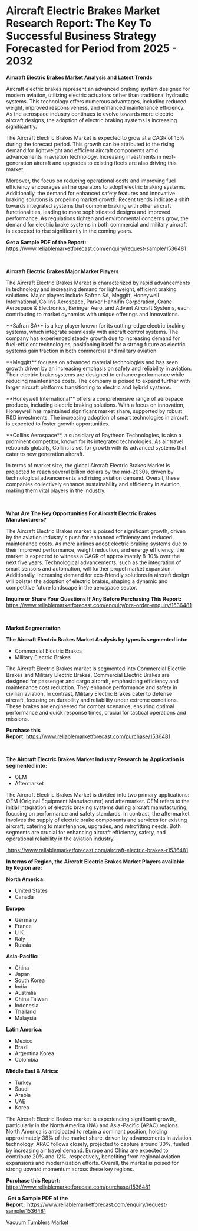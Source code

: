 <p><h1>Aircraft Electric Brakes Market Research Report: The Key To Successful Business Strategy Forecasted for Period from 2025 - 2032</h1></p><p><strong>Aircraft Electric Brakes Market Analysis and Latest Trends</strong></p>
<p><p>Aircraft electric brakes represent an advanced braking system designed for modern aviation, utilizing electric actuators rather than traditional hydraulic systems. This technology offers numerous advantages, including reduced weight, improved responsiveness, and enhanced maintenance efficiency. As the aerospace industry continues to evolve towards more electric aircraft designs, the adoption of electric braking systems is increasing significantly.</p><p>The Aircraft Electric Brakes Market is expected to grow at a CAGR of 15% during the forecast period. This growth can be attributed to the rising demand for lightweight and efficient aircraft components amid advancements in aviation technology. Increasing investments in next-generation aircraft and upgrades to existing fleets are also driving this market. </p><p>Moreover, the focus on reducing operational costs and improving fuel efficiency encourages airline operators to adopt electric braking systems. Additionally, the demand for enhanced safety features and innovative braking solutions is propelling market growth. Recent trends indicate a shift towards integrated systems that combine braking with other aircraft functionalities, leading to more sophisticated designs and improved performance. As regulations tighten and environmental concerns grow, the demand for electric brake systems in both commercial and military aircraft is expected to rise significantly in the coming years.</p></p>
<p><strong>Get a Sample PDF of the Report:&nbsp;</strong> <a href="https://www.reliablemarketforecast.com/enquiry/request-sample/1536481?utm_campaign=2190&utm_medium=2&utm_source=Github&utm_content=ia&utm_term=22022025&utm_id=aircraft-electric-brakes">https://www.reliablemarketforecast.com/enquiry/request-sample/1536481</a></p>
<p>&nbsp;</p>
<p><strong>Aircraft Electric Brakes Major Market Players</strong></p>
<p><p>The Aircraft Electric Brakes Market is characterized by rapid advancements in technology and increasing demand for lightweight, efficient braking solutions. Major players include Safran SA, Meggitt, Honeywell International, Collins Aerospace, Parker Hannifin Corporation, Crane Aerospace & Electronics, Beringer Aero, and Advent Aircraft Systems, each contributing to market dynamics with unique offerings and innovations.</p><p>**Safran SA** is a key player known for its cutting-edge electric braking systems, which integrate seamlessly with aircraft control systems. The company has experienced steady growth due to increasing demand for fuel-efficient technologies, positioning itself for a strong future as electric systems gain traction in both commercial and military aviation.</p><p>**Meggitt** focuses on advanced material technologies and has seen growth driven by an increasing emphasis on safety and reliability in aviation. Their electric brake systems are designed to enhance performance while reducing maintenance costs. The company is poised to expand further with larger aircraft platforms transitioning to electric and hybrid systems.</p><p>**Honeywell International** offers a comprehensive range of aerospace products, including electric braking solutions. With a focus on innovation, Honeywell has maintained significant market share, supported by robust R&D investments. The increasing adoption of smart technologies in aircraft is expected to foster growth opportunities.</p><p>**Collins Aerospace**, a subsidiary of Raytheon Technologies, is also a prominent competitor, known for its integrated technologies. As air travel rebounds globally, Collins is set for growth with its advanced systems that cater to new generation aircraft.</p><p>In terms of market size, the global Aircraft Electric Brakes Market is projected to reach several billion dollars by the mid-2030s, driven by technological advancements and rising aviation demand. Overall, these companies collectively enhance sustainability and efficiency in aviation, making them vital players in the industry.</p></p>
<p>&nbsp;</p>
<p><strong>What Are The Key Opportunities For Aircraft Electric Brakes Manufacturers?</strong></p>
<p><p>The Aircraft Electric Brakes market is poised for significant growth, driven by the aviation industry's push for enhanced efficiency and reduced maintenance costs. As more airlines adopt electric braking systems due to their improved performance, weight reduction, and energy efficiency, the market is expected to witness a CAGR of approximately 8-10% over the next five years. Technological advancements, such as the integration of smart sensors and automation, will further propel market expansion. Additionally, increasing demand for eco-friendly solutions in aircraft design will bolster the adoption of electric brakes, shaping a dynamic and competitive future landscape in the aerospace sector.</p></p>
<p><strong>Inquire or Share Your Questions If Any Before Purchasing This Report:</strong> <a href="https://www.reliablemarketforecast.com/enquiry/pre-order-enquiry/1536481?utm_campaign=2190&utm_medium=2&utm_source=Github&utm_content=ia&utm_term=22022025&utm_id=aircraft-electric-brakes">https://www.reliablemarketforecast.com/enquiry/pre-order-enquiry/1536481</a></p>
<p>&nbsp;</p>
<p><strong>Market Segmentation</strong></p>
<p><strong>The Aircraft Electric Brakes Market Analysis by types is segmented into:</strong></p>
<p><ul><li>Commercial Electric Brakes</li><li>Military Electric Brakes</li></ul></p>
<p><p>The Aircraft Electric Brakes market is segmented into Commercial Electric Brakes and Military Electric Brakes. Commercial Electric Brakes are designed for passenger and cargo aircraft, emphasizing efficiency and maintenance cost reduction. They enhance performance and safety in civilian aviation. In contrast, Military Electric Brakes cater to defense aircraft, focusing on durability and reliability under extreme conditions. These brakes are engineered for combat scenarios, ensuring optimal performance and quick response times, crucial for tactical operations and missions.</p></p>
<p><strong>Purchase this Report:&nbsp;</strong><a href="https://www.reliablemarketforecast.com/purchase/1536481?utm_campaign=2190&utm_medium=2&utm_source=Github&utm_content=ia&utm_term=22022025&utm_id=aircraft-electric-brakes">https://www.reliablemarketforecast.com/purchase/1536481</a></p>
<p>&nbsp;</p>
<p><strong>The Aircraft Electric Brakes Market Industry Research by Application is segmented into:</strong></p>
<p><ul><li>OEM</li><li>Aftermarket</li></ul></p>
<p><p>The Aircraft Electric Brakes Market is divided into two primary applications: OEM (Original Equipment Manufacturer) and aftermarket. OEM refers to the initial integration of electric braking systems during aircraft manufacturing, focusing on performance and safety standards. In contrast, the aftermarket involves the supply of electric brake components and services for existing aircraft, catering to maintenance, upgrades, and retrofitting needs. Both segments are crucial for enhancing aircraft efficiency, safety, and operational reliability in the aviation industry.</p></p>
<p><a href="https://www.reliablemarketforecast.com/aircraft-electric-brakes-r1536481?utm_campaign=2190&utm_medium=2&utm_source=Github&utm_content=ia&utm_term=22022025&utm_id=aircraft-electric-brakes">&nbsp;https://www.reliablemarketforecast.com/aircraft-electric-brakes-r1536481</a></p>
<p><strong>In terms of Region, the Aircraft Electric Brakes Market Players available by Region are:</strong></p>
<p>
    <p> <strong> North America: </strong>
        <ul>
            <li>United States</li>
            <li>Canada</li>
        </ul>
        </p> 
    <p> <strong> Europe: </strong>
        <ul>
            <li>Germany</li>
            <li>France</li>
            <li>U.K.</li>
            <li>Italy</li>
            <li>Russia</li>
        </ul>
        </p> 
    <p> <strong> Asia-Pacific: </strong>
        <ul>
            <li>China</li>
            <li>Japan</li>
            <li>South Korea</li>
            <li>India</li>
            <li>Australia</li>
            <li>China Taiwan</li>
            <li>Indonesia</li>
            <li>Thailand</li>
            <li>Malaysia</li>
        </ul>
        </p> 
    <p> <strong> Latin America: </strong>
        <ul>
            <li>Mexico</li>
            <li>Brazil</li>
            <li>Argentina Korea</li>
            <li>Colombia</li>
        </ul>
        </p> 
    <p> <strong> Middle East & Africa: </strong>
        <ul>
            <li>Turkey</li>
            <li>Saudi</li>
            <li>Arabia</li>
            <li>UAE</li>
            <li>Korea</li>
        </ul>
    </p>
    </p>
<p><p>The Aircraft Electric Brakes market is experiencing significant growth, particularly in the North America (NA) and Asia-Pacific (APAC) regions. North America is anticipated to retain a dominant position, holding approximately 38% of the market share, driven by advancements in aviation technology. APAC follows closely, projected to capture around 30%, fueled by increasing air travel demand. Europe and China are expected to contribute 20% and 12%, respectively, benefiting from regional aviation expansions and modernization efforts. Overall, the market is poised for strong upward momentum across these key regions.</p></p>
<p><strong>Purchase this Report: </strong><a href="https://www.reliablemarketforecast.com/purchase/1536481?utm_campaign=2190&utm_medium=2&utm_source=Github&utm_content=ia&utm_term=22022025&utm_id=aircraft-electric-brakes">https://www.reliablemarketforecast.com/purchase/1536481</a></p>
<p>&nbsp;<strong>Get a Sample PDF of the Report:&nbsp;&nbsp;</strong><a href="https://www.reliablemarketforecast.com/enquiry/request-sample/1536481?utm_campaign=2190&utm_medium=2&utm_source=Github&utm_content=ia&utm_term=22022025&utm_id=aircraft-electric-brakes">https://www.reliablemarketforecast.com/enquiry/request-sample/1536481</a></p>
<p><strong></strong></p>
<p><p><a href="https://github.com/gullattedenna/Market-Research-Report-List-1/blob/main/vacuum-tumblers-market.md?utm_campaign=2190&utm_medium=2&utm_source=Github&utm_content=ia&utm_term=22022025&utm_id=aircraft-electric-brakes">Vacuum Tumblers Market</a></p></p>